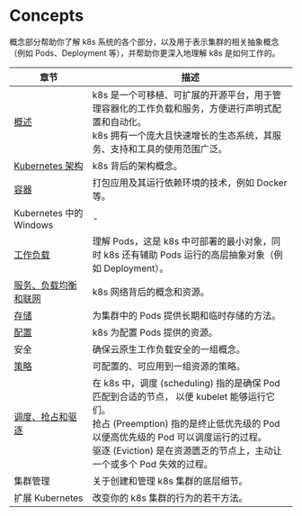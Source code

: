# Concepts

概念部分帮助你了解 k8s 系统的各个部分，以及用于表示集群的相关抽象概念（例如 Pods、Deployment 等），并帮助你更深入地理解 k8s 是如何工作的。

章节 | 描述
-|-
[概述](overview/readme.md) | k8s 是一个可移植、可扩展的开源平台，用于管理容器化的工作负载和服务，方便进行声明式配置和自动化。<br>k8s 拥有一个庞大且快速增长的生态系统，其服务、支持和工具的使用范围广泛。
[Kubernetes 架构](arch/readme.md) | k8s 背后的架构概念。
[容器](container/readme.md) | 打包应用及其运行依赖环境的技术，例如 Docker 等。
Kubernetes 中的 Windows | -
[工作负载](workloads/readme.md) | 理解 Pods，这是 k8s 中可部署的最小对象，同时 k8s 还有辅助 Pods 运行的高层抽象对象（例如 Deployment）。
[服务、负载均衡和联网](service-lb-network/readme.md) | k8s 网络背后的概念和资源。
[存储](storage/readme.md) | 为集群中的 Pods 提供长期和临时存储的方法。
[配置](config/readme.md) | k8s 为配置 Pods 提供的资源。
安全 | 确保云原生工作负载安全的一组概念。
[策略](policies/readme.md) | 可配置的、可应用到一组资源的策略。
[调度、抢占和驱逐](scheduling-preemption-and-eviction/readme.md) | 在 k8s 中，调度 (scheduling) 指的是确保 Pod 匹配到合适的节点， 以便 kubelet 能够运行它们。<br>抢占 (Preemption) 指的是终止低优先级的 Pod 以便高优先级的 Pod 可以调度运行的过程。<br>驱逐 (Eviction) 是在资源匮乏的节点上，主动让一个或多个 Pod 失效的过程。
集群管理 | 关于创建和管理 k8s 集群的底层细节。
扩展 Kubernetes | 改变你的 k8s 集群的行为的若干方法。

